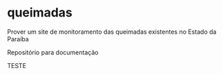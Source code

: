 # queimadas
Prover um site de monitoramento das queimadas existentes no Estado da Paraíba

Repositório para documentação

TESTE
